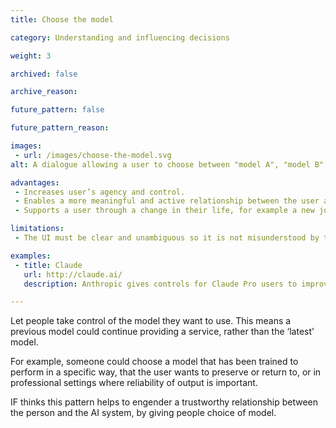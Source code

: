 ```yaml
---
title: Choose the model

category: Understanding and influencing decisions

weight: 3

archived: false

archive_reason:

future_pattern: false

future_pattern_reason:

images:
 - url: /images/choose-the-model.svg
alt: A dialogue allowing a user to choose between "model A", "model B" and "model C"

advantages:
 - Increases user’s agency and control.
 - Enables a more meaningful and active relationship between the user and the system itself.
 - Supports a user through a change in their life, for example a new job.

limitations:
 - The UI must be clear and unambiguous so it is not misunderstood by the user (or the AI).

examples:
 - title: Claude
   url: http://claude.ai/
   description: Anthropic gives controls for Claude Pro users to improve their experience. For example, users can select which model version of Claude they want to power their chat experience.

---
```


Let people take control of the model they want to use. This means a previous model could continue providing a service, rather than the ‘latest’ model.

For example, someone could choose a model that has been trained to perform in a specific way, that the user wants to preserve or return to, or in professional settings where reliability of output is important.

IF thinks this pattern helps to engender a trustworthy relationship between the person and the AI system, by giving people choice of model.
